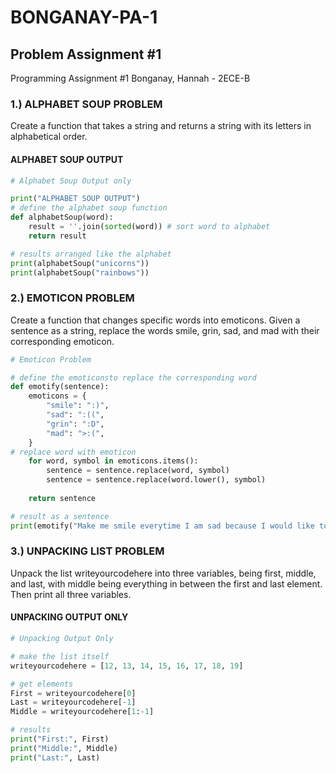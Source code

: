 # BONGANAY-PA-1
## Problem Assignment #1 
Programming Assignment #1 
Bonganay, Hannah - 2ECE-B

### 1.) ALPHABET SOUP PROBLEM 
Create a function that takes a string and returns a string with its letters in alphabetical order.

#### ALPHABET SOUP OUTPUT
```python 
# Alphabet Soup Output only

print("ALPHABET SOUP OUTPUT")
# define the alphabet soup function
def alphabetSoup(word): 
    result = ''.join(sorted(word)) # sort word to alphabet 
    return result

# results arranged like the alphabet
print(alphabetSoup("unicorns"))  
print(alphabetSoup("rainbows"))  
```

### 2.) EMOTICON PROBLEM
Create a function that changes specific words into emoticons. Given a sentence as a string, replace the words smile, grin, sad, and mad with their corresponding emoticon.

```python
# Emoticon Problem

# define the emoticonsto replace the corresponding word
def emotify(sentence):
    emoticons = {
        "smile": ":)",
        "sad": ":((",
        "grin": ":D",
        "mad": ">:(",
    } 
# replace word with emoticon
    for word, symbol in emoticons.items():
        sentence = sentence.replace(word, symbol)
        sentence = sentence.replace(word.lower(), symbol)
        
    return sentence

# result as a sentence
print(emotify("Make me smile everytime I am sad because I would like to grin all the time, it keeps me from being mad."))
```

### 3.) UNPACKING LIST PROBLEM
Unpack the list writeyourcodehere into three variables, being first, middle, and last, with middle being everything in between the first and last element. Then print all three variables.

#### UNPACKING OUTPUT ONLY
```python
# Unpacking Output Only

# make the list itself
writeyourcodehere = [12, 13, 14, 15, 16, 17, 18, 19]

# get elements
First = writeyourcodehere[0]
Last = writeyourcodehere[-1]
Middle = writeyourcodehere[1:-1]

# results 
print("First:", First)
print("Middle:", Middle)
print("Last:", Last)
```
